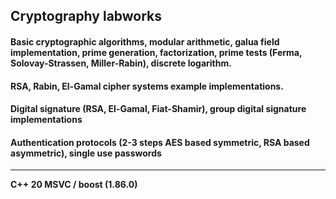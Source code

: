 Cryptography labworks
---
#### Basic cryptographic algorithms, modular arithmetic, galua field implementation, prime generation, factorization, prime tests (Ferma, Solovay-Strassen, Miller-Rabin), discrete logarithm.
#### RSA, Rabin, El-Gamal cipher systems example implementations.
#### Digital signature (RSA, El-Gamal, Fiat-Shamir), group digital signature implementations
#### Authentication protocols (2-3 steps AES based symmetric, RSA based asymmetric), single use passwords

---

**C++ 20 MSVC / boost (1.86.0)**

